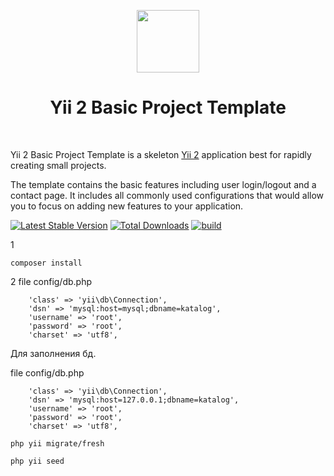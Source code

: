 <p align="center">
    <a href="https://github.com/yiisoft" target="_blank">
        <img src="https://avatars0.githubusercontent.com/u/993323" height="100px">
    </a>
    <h1 align="center">Yii 2 Basic Project Template</h1>
    <br>
</p>

Yii 2 Basic Project Template is a skeleton [Yii 2](http://www.yiiframework.com/) application best for
rapidly creating small projects.

The template contains the basic features including user login/logout and a contact page.
It includes all commonly used configurations that would allow you to focus on adding new
features to your application.

[![Latest Stable Version](https://img.shields.io/packagist/v/yiisoft/yii2-app-basic.svg)](https://packagist.org/packages/yiisoft/yii2-app-basic)
[![Total Downloads](https://img.shields.io/packagist/dt/yiisoft/yii2-app-basic.svg)](https://packagist.org/packages/yiisoft/yii2-app-basic)
[![build](https://github.com/yiisoft/yii2-app-basic/workflows/build/badge.svg)](https://github.com/yiisoft/yii2-app-basic/actions?query=workflow%3Abuild)

1
```
composer install
```

2 file config/db.php
```
    'class' => 'yii\db\Connection',
    'dsn' => 'mysql:host=mysql;dbname=katalog',
    'username' => 'root',
    'password' => 'root',
    'charset' => 'utf8',
```

Для заполнения бд.

file config/db.php
```
    'class' => 'yii\db\Connection',
    'dsn' => 'mysql:host=127.0.0.1;dbname=katalog',
    'username' => 'root',
    'password' => 'root',
    'charset' => 'utf8',
```

```
php yii migrate/fresh

php yii seed
```
